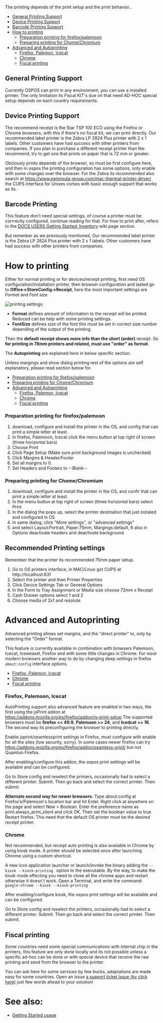 The printing depends of the print setup and the print behavior.. 

  * [General Printing Support](#general-printing-support)
  * [Device Printing Support](#device-printing-support)
  * [Barcode Printing Support](#barcode-printing)
* [How to printing](#how-to-printing)
  * [Preparation printing for firefox/palemoon](#preparation-printing-for-firefoxpalemoon)
  * [Preparing printing for Chome/Chromium](#preparing-printing-for-chomechromium)
* [Advanced and Autoprinting](#advanced-and-autoprinting)
  * [Firefox, Palemon, Icecat](#firefox-palemoon-icecat)
  * [Chrome](#chrome)
  * [Fiscal printing](#fiscal-printing)


## General Printing Support

Currently OSPOS can print in any environment, you can use a installed printer. The only limitation its Fiscal KIT's due on that need AD-HOC special setup depends on each country requirements.

## Device Printing Support

The recommend receipt is the Star TSP 100 ECO using the Firefox or Chrome browsers, with this if there's no fiscal kit, we can print directly. Our recommended label printer is the Zebra LP 2824 Plus printer with 2 x 1 labels. 
Other customers have had success with other printers from companies. If you plan to purchase a different receipt printer than the recommend, try to get one that prints on paper that is 72 mm or greater.

Obviously prints depends of the browser, so must be first configure here, and then in ospos 
the printing configuration has some options, only enable with some changes over the browser.
For the Zebra its recommended also search at https://www.peninsula-group.com/mac-thermal-printer-driver/ 
the CUPS interface for Unixes comes with basic enough support that works as its.

## Barcode Printing

This feature don't need special settings, of course a printer must be corrrectly configured, continue reading for that. For how to print after, refers to the [DOCS USERS Getting Started: Inventory](DOCS-USERS-Getting-Started-usage#3-inventory) wiki page section.

But remenber as we previously mentioned, Our recommended label printer is the Zebra LP 2824 Plus printer with 2 x 1 labels. Other customers have had success with other printers from companies.


# How to printing

Either for normal printing or for devices/receipt printing, first need OS configuration/installation printer, then browser configuration and lasted go to **Office->StoreConfig->Receipt**, here the most important settings are *Format* and *Font size*.

![printing settings:](https://user-images.githubusercontent.com/10962177/36354930-c33ea10c-1498-11e8-8b0b-a4eb2b2ecbdb.png)

* **Format** defines amount of information to the receipt will be printed. Reduced can be help with some printing settings.
* **FontSize** defines size of the font this must be set in correct size number depending of the output of the printing.

Then the **default receipt shows more info than the short (order)** receipt. So **for printing in 78mm printers and related, must use "order" as format**.

The **Autoprinting** are explained here in below specific section.

Unless margings and show dialog printing rest of the options are self explanatory, please read section below for.

  * [Preparation printing for firefox/palemoon](#preparation-printing-for-firefoxpalemoon)
  * [Preparing printing for Chome/Chromium](#preparing-printing-for-chomechromium)
* [Advanced and Autoprinting](#advanced-and-autoprinting)
  * [Firefox, Palemon, Icecat](#firefox-palemoon-icecat)
  * [Chrome](#chrome)
  * [Fiscal printing](#fiscal-printing)


### Preparation printing for firefox/palemoon

1. download, configure and install the printer in the OS, and config that can print a simple letter at least.
2. In firefox, Palemoon, Icecat click the menu button at top right of screen (three horizontal bars)
3. Choose Print
4. Click Page Setup (Make sure print background images is unchecked)
5. Click Margins & Header/Footer
6. Set all margins to 0.
7. Set Headers and Footers to --Blank--

### Preparing printing for Chome/Chromium

1. download, configure and install the printer in the OS, and confir that can print a simple letter at least.
2. In the menu button at top right of screen (three horizontal bars) select Print
3. In the dialog the pops up, select the printer destination that just instaled and configured in OS
4. In same dialog, click "More settings", or "advanced settings"
5. and select Layout:Portrait, Paper:75mm, Margings:default, 
6 also in Options deactivate headers and deactivate background

## Recommended Printing settings

Remember that the printer its recommended 75mm paper setup.

1. Go to OS printers interface, in MAC/Linux got CUPS at http://localhost:631
2. Select the printer and then Printer Properties
3. Click Device Settings Tab or General Options
4. In the Form to Tray Assignment or Media size choose 72mm x Receipt
5. Cash Drawer options select 1 and 2
6. Choose media of 2x1 and resolute

# Advanced and Autoprinting

Advanced printing allows set margins, and the "direct printer" to, only by selecting the "Order" format.

This feature is currently available in combination with browsers Palemoon, Icecat, Iceweasel, Firefox and with some little changes in Chrome. For most modern browsers another way to do by changing deep settings in firefox `about:config` interface options.

  * [Firefox, Palemon, Icecat](#firefox-palemoon-icecat)
  * [Chrome](#chrome)
  * [Fiscal printing](#fiscal-printing)

### Firefox, Palemoon, Icecat

AutoPrinting support also advanced feature are enabled in two ways, the first using the jsPrint addon at
https://addons.mozilla.org/es/firefox/addon/js-print-setup The supported browsers must be **firefox << 49.9**, **Palemoon >> 24**, and **Icedcat >> 16**. The second way its preconfiguring the browser to printing directly.

Enable jsprint/seamlessprint settings in Firefox, must configure with enable for all the sites (low security, sorry). In some cases newer firefox can try https://addons.mozilla.org/es/firefox/addon/seamless-print/ but not Quamtun Firefox.

After enabling/configure this addon, the ospos print settings will be available and can be configured.

Go to Store config and reselect the printers, occasionally had to select a different printer. Submit. 
Then go back and select the correct printer. Then submit.

**Alternate second way for newer browsers**: Type about:config at Firefox’s/Palemoon's location bar and hit Enter. Right click at anywhere on the page and select New > Boolean.  Enter the preference name as print.always_print_silent and click OK. Then set the boolean value to true. Restart firefox. This need that the default OS printer must be the desired receipt printer.

### Chrome

Not recommended, but receipt auto printing is also available in Chrome by using kiosk mode. A printer 
should be selected once after launching Chrome using a custom shortcut.

A new icon application launcher or launch/invoke the binary adding the `--kiosk --kiosk-printing ` option 
to the executable. By the way, to make the kiosk mode effecting you need to close all the chrome 
apps and restart otherwise it doesn't work. Open a Terminal, and write the command: `google-chrome --kiosk --kiosk-printing `

After enabling/configure kiosk, the ospos print settings will be available and can be configured.

Go to Store config and reselect the printers, occasionally had to select a different printer. Submit. 
Then go back and select the correct printer. Then submit.

## Fiscal printing

Some countries need some special communications with internal chip in the printers, this feature are 
only done locally and its not possible unless a specific ad-hoc can be done or with special device that 
receive the raw printing and send from the browser to the printer.

You can ask here for some services by few bucks, adaptations are made easy for some countries. Open an issue [a support ticket Issue (by click here)](https://github.com/opensourcepos/opensourcepos/issues/new) just few words ahead to your solution!

# See also:

* [Getting Started usage](Getting-Started-usage)